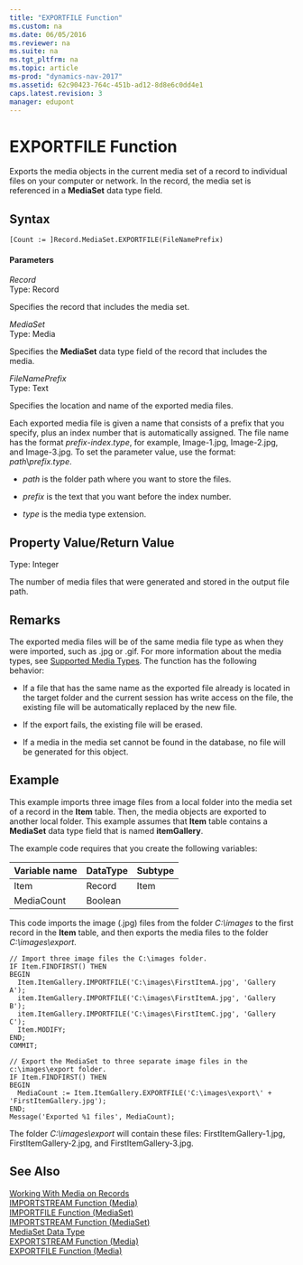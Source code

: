 ```yaml
---
title: "EXPORTFILE Function"
ms.custom: na
ms.date: 06/05/2016
ms.reviewer: na
ms.suite: na
ms.tgt_pltfrm: na
ms.topic: article
ms-prod: "dynamics-nav-2017"
ms.assetid: 62c90423-764c-451b-ad12-8d8e6c0dd4e1
caps.latest.revision: 3
manager: edupont
---
```

# EXPORTFILE Function
Exports the media objects in the current media set of a record to individual files on your computer or network. In the record, the media set is referenced in a **MediaSet** data type field.  
  
## Syntax  
  
```  
[Count := ]Record.MediaSet.EXPORTFILE(FileNamePrefix)  
```  
  
#### Parameters  
 *Record*  
 Type: Record  
  
 Specifies the record that includes the media set.  
  
 *MediaSet*  
 Type: Media  
  
 Specifies the **MediaSet** data type field of the record that includes the media.  
  
 *FileNamePrefix*  
 Type: Text  
  
 Specifies the location and name of the exported media files.  
  
 Each exported media file is given a name that consists of a prefix that you specify, plus an index number that is automatically assigned. The file name has the format *prefix*-*index*.*type*, for example, Image-1.jpg, Image-2.jpg, and Image-3.jpg. To set the parameter value, use the format: *path*\\*prefix*.*type*.  
  
-   *path* is the folder path where you want to store the files.  
  
-   *prefix* is the text that you want before the index number.  
  
-   *type* is the media type extension.  
  
## Property Value/Return Value  
 Type: Integer  
  
 The number of media files that were generated and stored in the output file path.  
  
## Remarks  
 The exported media files will be of the same media file type as when they were imported, such as .jpg or .gif. For more information about the media types, see [Supported Media Types](Working-With-Media-on-Records.md#SupportedMediaTypes). The function has the following behavior:  
  
-   If a file that has the same name as the exported file already is located in the target folder and the current session has write access on the file, the existing file will be automatically replaced by the new file.  
  
-   If the export fails, the existing file will be erased.  
  
-   If a media in the media set cannot be found in the database, no file will be generated for this object.  
  
## Example  
 This example imports three image files from a local folder into the media set of a record in the **Item** table. Then, the media objects are exported to another local folder. This example assumes that **Item** table contains a **MediaSet** data type field that is named **itemGallery**.  
  
 The example code requires that you create the following variables:  
  
|Variable name|DataType|Subtype|  
|-------------------|--------------|-------------|  
|Item|Record|Item|  
|MediaCount|Boolean||  
  
 This code imports the image \(.jpg\) files from the folder *C:\\images* to the first record in the **Item** table, and then exports the media files to the folder *C:\\images\\export*.  
  
```  
// Import three image files the C:\images folder.  
IF Item.FINDFIRST() THEN  
BEGIN  
  Item.ItemGallery.IMPORTFILE('C:\images\FirstItemA.jpg', 'Gallery A');  
  item.ItemGallery.IMPORTFILE('C:\images\FirstItemA.jpg', 'Gallery B');  
  item.ItemGallery.IMPORTFILE('C:\images\FirstItemC.jpg', 'Gallery C');  
  Item.MODIFY;  
END;  
COMMIT;  
  
// Export the MediaSet to three separate image files in the c:\images\export folder.  
IF Item.FINDFIRST() THEN  
BEGIN  
  MediaCount := Item.ItemGallery.EXPORTFILE('C:\images\export\' + 'FirstItemGallery.jpg');  
END;  
Message('Exported %1 files', MediaCount);  
```  
  
 The folder *C:\\images\\export* will contain these files: FirstItemGallery-1.jpg, FirstItemGallery-2.jpg, and FirstItemGallery-3.jpg.  
  
## See Also  
 [Working With Media on Records](Working-With-Media-on-Records.md)   
 [IMPORTSTREAM Function \(Media\)](IMPORTSTREAM-Function--Media-.md)   
 [IMPORTFILE Function \(MediaSet\)](IMPORTFILE-Function--MediaSet-.md)   
 [IMPORTSTREAM Function \(MediaSet\)](IMPORTSTREAM-Function--MediaSet-.md)   
 [MediaSet Data Type](MediaSet-Data-Type.md)   
 [EXPORTSTREAM Function \(Media\)](EXPORTSTREAM-Function--Media-.md)   
 [EXPORTFILE Function \(Media\)](EXPORTFILE-Function--Media-.md)